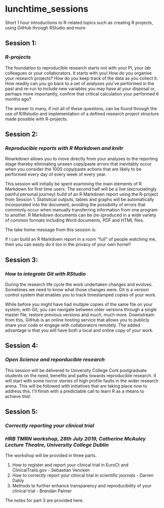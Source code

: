# lunchtime_sessions

Short 1 hour introductions to R-related topics such as creating R projects, using GitHub through RStudio and more 

## **Session 1:**
### *R-projects*

The foundation to reproducible research starts not with your PI, your lab colleagues or your collaborators. It starts with you! How do you organise your research projects? How do you keep track of the data as you collect it. How readily can you go back to a set of analyses you've performed in the past and re-run to include new variables you may have at your disposal or, perhaps more importantly, confirm that critical calculation your performed 6 months ago?

The answer to many, if not all of these questions, can be found through the use of R/Rstudio and implementation of a defined research project structure made possible with R-projects.

## **Session 2:**
### *Reproducible reports with R Markdown and knitr*

Rmarkdown allows you to move directly from your analyses to the reporting stage thereby eliminating unseen copy/paste errors that inevitably occur when you consider the 1000 copy/paste actions that are likely to be performed every day of every week of every year.

This session will initially be spent examining the main elements of R Markdown for first time users. The second half will be a live (excruciatingly painful personal journey) build of an R Markdown report using the R-project from Session 1. Statistical outputs, tables and graphs will be automatically incorporated into the document, avoiding the possibility of errors that commonly occur when manually transferring information from one program to another. R Markdown documents can be (re-)produced in a wide variety of common formats including Word documents, PDF and HTML files.

The take home message from this session is: 

If I can build an R Markdown report in a room "full" of people watching me, then you can easily do it too in the privacy of your own home!!

## **Session 3:**
### *How to integrate Git with RStudio*

During the research life cycle the work undertaken changes and evolves. Sometimes we need to know what those changes were. Git is a version control system that enables you to track timestamped copies of your work. 

While before you might have had multiple copies of the same file on your system, with Git, you can navigate between older versions through a single master file, restore previous versions and much, much more. Downstream from this, GitHub is an online hosting service that allows you to publicly share your code or engage with collaborators remotely. The added advantage is that you will have both a local and online copy of your work.

## **Session 4:**
### *Open Science and reporducible research*

This session will be delivered to University College Cork postgraduate students on the need, benefits and paths towards reproducible research. It will start with some horror stories of high profile faults in the wider research arena. This will be followed with initiatives that are taking place now to address this. I'll finish with a predictable call to learn R as a means to achieve this!  

## **Session 5:**
### *Correctly reporting your clinical trial*
### *HRB TMRN workshop, 28th July 2019, Catherine McAuley Lecture Theatre, University College Dublin*

The workshop will be provided in three parts.
1. How to register and report your clinical trial in EuroCt and ClinicalTrails.gov - Sebastian Vencken
2. How to correctly report your clinical trial in scientific journals - Darren Dahly
3. Methods to further enhance transparency and reproducibility of your clinical trial - Brendan Palmer

The notes for part 3 are provided here.

 
